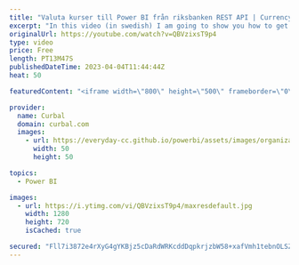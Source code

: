 ```yaml
---
title: "Valuta kurser till Power BI från riksbanken REST API | Currency rates from Swedish central bank API"
excerpt: "In this video (in swedish) I am going to show you how to get currency rates from Swedish central bank API  Test rest api: https://developer.api-test.riksbank.se/ SeriesId; https://www.riksbank.se/sv/statistik/sok-rantor--valutakurser/oppet-api/serier-for-webbservices/  Join this channel membership to"
originalUrl: https://youtube.com/watch?v=QBVzixsT9p4
type: video
price: Free
length: PT13M47S
publishedDateTime: 2023-04-04T11:44:44Z
heat: 50

featuredContent: "<iframe width=\"800\" height=\"500\" frameborder=\"0\" src=\"https://www.youtube.com/embed/QBVzixsT9p4\" allow=\"accelerometer; autoplay; encrypted-media; gyroscope; picture-in-picture\" allowfullscreen></iframe>"

provider:
  name: Curbal
  domain: curbal.com
  images:
    - url: https://everyday-cc.github.io/powerbi/assets/images/organizations/curbal.com-50x50.jpg
      width: 50
      height: 50

topics:
  - Power BI

images:
  - url: https://i.ytimg.com/vi/QBVzixsT9p4/maxresdefault.jpg
    width: 1280
    height: 720
    isCached: true

secured: "Fll7i3872e4rXyG4gYKBjz5cDaRdWRKcddDqpkrjzbW58+xafVmh1tebnOLSZbe4V2BFSfZbjn73wsu5ahjxbtppcJ1zsfHBwGxVmqAHqt/8Gvf0g9KCXIP8UIMuL08ZCEeiJQuYYVThyYXegU4wqk0u6aiBqHdSz20XQJgCzZ13/jCEUrqKWNIIGKLhr9u+smabq9s6EY6zvfsdjb+Jk4a8u7+Nqf4zCEbPdY3mLoAqddsHBqme5FmwBWdrhmUClOAchU9clXOZ+Zzd/z+hWQs43BXBz3weC1nHpuEPr5UXKHFW+jQYJ73piVxVL4b4ap0P1iOm+RbVutDixZ0x2TANRDskGtrtZhBZv9SpIclOr885d4JQAwD8tXWQKSg1ElM6MN6cTs7TOSLaxpT6L574Dhvyq6CaVdBuGSkdGYs=;pr+vj43kYzP77cdpwzUSSA=="
---
```


